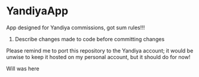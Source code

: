 # YandiyaApp

App designed for Yandiya commissions, got sum rules!!!

1. Describe changes made to code before committing changes

Please remind me to port this repository to the Yandiya account; it would be unwise to keep it hosted on my personal account, but it should do for now!

Will was here